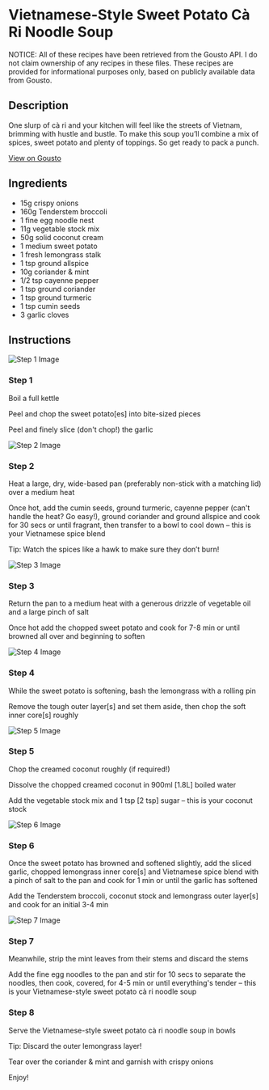 # Vietnamese-Style Sweet Potato Cà Ri Noodle Soup

NOTICE: All of these recipes have been retrieved from the Gousto API. I do not claim ownership of any recipes in these files. These recipes are provided for informational purposes only, based on publicly available data from Gousto.

## Description

One slurp of cà ri and your kitchen will feel like the streets of Vietnam, brimming with hustle and bustle. To make this soup you’ll combine a mix of spices, sweet potato and plenty of toppings. So get ready to pack a punch.


[View on Gousto](https://www.gousto.co.uk/recipes/cookbook/vietnamese-style-sweet-potato-ca-ri-noodle-soup)

## Ingredients

- 15g crispy onions
- 160g Tenderstem broccoli
- 1 fine egg noodle nest 
- 11g vegetable stock mix
- 50g solid coconut cream
- 1 medium sweet potato
- 1 fresh lemongrass stalk 
- 1 tsp ground allspice
- 10g coriander & mint
- 1/2 tsp cayenne pepper
- 1 tsp ground coriander
- 1 tsp ground turmeric
- 1 tsp cumin seeds
- 3 garlic cloves

## Instructions

![Step 1 Image](https://production-media.gousto.co.uk/cms/recipe-step-image/Step-1-1628776581407-x200.jpg)

### Step 1

Boil a full kettle

Peel and chop the sweet potato<span class="text-danger">[es]</span> into bite-sized pieces

Peel and finely slice (don't chop!) the garlic

![Step 2 Image](https://production-media.gousto.co.uk/cms/recipe-step-image/Step-2-1628776587101-x200.jpg)

### Step 2

Heat a large, dry, wide-based pan (preferably non-stick with a matching lid) over a medium heat

Once hot, add the cumin seeds, ground turmeric, cayenne pepper (can't handle the heat? Go easy!), ground coriander and ground allspice and cook for 30 secs or until fragrant, then transfer to a bowl to cool down – this is your Vietnamese spice blend

Tip: Watch the spices like a hawk to make sure they don’t burn!

![Step 3 Image](https://production-media.gousto.co.uk/cms/recipe-step-image/Step-3-1628776590369-x200.jpg)

### Step 3

Return the pan to a medium heat with a generous drizzle of vegetable oil and a large pinch of salt

Once hot add the chopped sweet potato and cook for 7-8 min or until browned all over and beginning to soften

![Step 4 Image](https://production-media.gousto.co.uk/cms/recipe-step-image/Step-4-1628776594919-x200.jpg)

### Step 4

While the sweet potato is softening, bash the lemongrass with a rolling pin

Remove the tough outer layer<span class="text-danger">[s]</span> and set them aside, then chop the soft inner core<span class="text-danger">[s]</span> roughly

![Step 5 Image](https://production-media.gousto.co.uk/cms/recipe-step-image/Step-5-1628776598873-x200.jpg)

### Step 5

Chop the creamed coconut roughly (if required!)

Dissolve the chopped creamed coconut in 900ml <span class="text-danger">[1.8L]</span> boiled water

Add the vegetable stock mix and 1 tsp <span class="text-danger">[2 tsp]</span> sugar – this is your coconut stock

![Step 6 Image](https://production-media.gousto.co.uk/cms/recipe-step-image/Step-6-1628776603883-x200.jpg)

### Step 6

Once the sweet potato has browned and softened slightly, add the sliced garlic, chopped lemongrass inner core<span class="text-danger">[s]</span> and Vietnamese spice blend with a pinch of salt to the pan and cook for 1 min or until the garlic has softened

Add the Tenderstem broccoli, coconut stock and lemongrass outer layer<span class="text-danger">[s]</span> and cook for an initial 3-4 min

![Step 7 Image](https://production-media.gousto.co.uk/cms/recipe-step-image/Step-7-1628776607831-x200.jpg)

### Step 7

Meanwhile, strip the mint leaves from their stems and discard the stems

Add the fine egg noodles to the pan and stir for 10 secs to separate the noodles, then cook, covered, for 4-5 min or until everything's tender – this is your Vietnamese-style sweet potato cà ri noodle soup

### Step 8

Serve the Vietnamese-style sweet potato cà ri noodle soup in bowls

Tip: Discard the outer lemongrass layer!

Tear over the coriander & mint and garnish with crispy onions

Enjoy!

